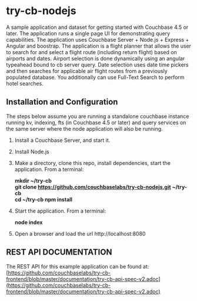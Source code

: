 try-cb-nodejs
===============

A sample application and dataset for getting started with Couchbase 4.5 or later.  The application runs a single page UI for demonstrating query capabilities.   The application uses Couchbase Server +  Node.js + Express + Angular and boostrap.   The application is a flight planner that allows the user to search for and select a flight route (including return flight) based on airports and dates. Airport selection is done dynamically using an angular typeahead bound to cb server query.   Date selection uses date time pickers and then searches for applicable air flight routes from a previously populated database.  You additionally can use Full-Text Search to perform hotel searches.

## Installation and Configuration
The steps below assume you are running a standalone couchbase instance running kv, indexing, fts (in Couchbase 4.5 or later) and query services on the same server where the node application will also be running.

1. Install a Couchbase Server, and start it.
2. Install Node.js
3. Make a directory, clone this repo, install dependencies, start the application.  From a terminal:

    **mkdir ~/try-cb   
    git clone https://github.com/couchbaselabs/try-cb-nodejs.git ~/try-cb   
    cd ~/try-cb
    npm install**   

4. Start the application.  From a terminal:

    **node index**

5. Open a browser and load the url http://localhost:8080

## REST API DOCUMENTATION
The REST API for this example application can be found at:
[https://github.com/couchbaselabs/try-cb-frontend/blob/master/documentation/try-cb-api-spec-v2.adoc](https://github.com/couchbaselabs/try-cb-frontend/blob/master/documentation/try-cb-api-spec-v2.adoc)
